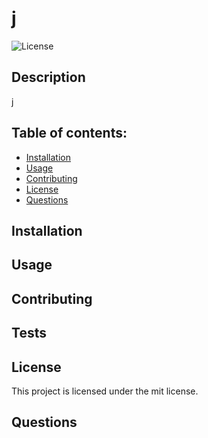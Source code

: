 
# j

![License](https://img.shields.io/badge/License-mit-green.svg)


## Description

j

## Table of contents:

- [Installation](#Installation)
- [Usage](#Usage)
- [Contributing](#Contributing)
- [License](#License)
- [Questions](#Questions)

## Installation

## Usage

## Contributing

## Tests

## License

This project is licensed under the mit license.


## Questions

